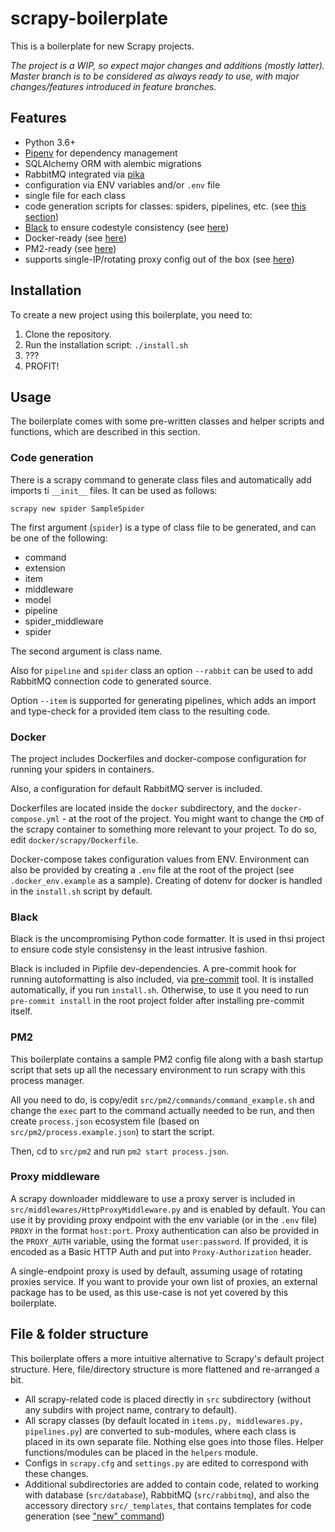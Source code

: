 # scrapy-boilerplate

This is a boilerplate for new Scrapy projects.

*The project is a WIP, so expect major changes and additions (mostly latter).
Master branch is to be considered as always ready to use, with major changes/features introduced in feature branches.*

## Features

- Python 3.6+
- [Pipenv](https://github.com/pypa/pipenv) for dependency management
- SQLAlchemy ORM with alembic migrations
- RabbitMQ integrated via [pika](https://github.com/pika/pika/)
- configuration via ENV variables and/or `.env` file
- single file for each class
- code generation scripts for classes: spiders, pipelines, etc. (see [this section](#code-generation))
- [Black](https://github.com/psf/black) to ensure codestyle consistency (see [here](#black))
- Docker-ready (see [here](#docker))
- PM2-ready (see [here](#pm2))
- supports single-IP/rotating proxy config out of the box (see [here](#proxy-middleware))

## Installation

To create a new project using this boilerplate, you need to:

1. Clone the repository.
2. Run the installation script: `./install.sh`
3. ???
4. PROFIT!

## Usage

The boilerplate comes with some pre-written classes and helper scripts and functions, which are described in this section.

### Code generation

There is a scrapy command to generate class files and automatically add imports ti `__init__` files. It can be used as follows:

```
scrapy new spider SampleSpider
```

The first argument (`spider`) is a type of class file to be generated, and can be one of the following:

- command
- extension
- item
- middleware
- model
- pipeline
- spider_middleware
- spider

The second argument is class name.

Also for `pipeline` and `spider` class an option `--rabbit` can be used to add RabbitMQ connection code to generated source.

Option `--item` is supported for generating pipelines, which adds an import and type-check for a provided item class to the resulting code.

### Docker

The project includes Dockerfiles and docker-compose configuration for running your spiders in containers.

Also, a configuration for default RabbitMQ server is included.

Dockerfiles are located inside the `docker` subdirectory, and the `docker-compose.yml` - at the root of the project. You might want to change the `CMD` of the scrapy container to something more relevant to your project. To do so, edit `docker/scrapy/Dockerfile`.

Docker-compose takes configuration values from ENV. Environment can also be provided by creating a `.env` file at the root of the project (see `.docker_env.example` as a sample). Creating of dotenv for docker is handled in the `install.sh` script by default.

### Black

Black is the uncompromising Python code formatter. It is used in thsi project to ensure code style consistensy in the least intrusive fashion.

Black is included in Pipfile dev-dependencies. A pre-commit hook for running autoformatting is also included, via [pre-commit](https://pre-commit.com) tool. It is installed automatically, if you run `install.sh`. Otherwise, to use it you need to run `pre-commit install` in the root project folder after installing pre-commit itself.

### PM2

This boilerplate contains a sample PM2 config file along with a bash startup script that sets up all the necessary environment to run scrapy with this process manager.

All you need to do, is copy/edit `src/pm2/commands/command_example.sh` and change the `exec` part to the command actually needed to be run, and then create `process.json` ecosystem file (based on `src/pm2/process.example.json`) to start the script.

Then, cd to `src/pm2` and run `pm2 start process.json`.

### Proxy middleware

A scrapy downloader middleware to use a proxy server is included in `src/middlewares/HttpProxyMiddleware.py` and is enabled by default. You can use it by providing proxy endpoint with the env variable (or in the `.env` file) `PROXY` in the format `host:port`. Proxy authentication can also be provided in the `PROXY_AUTH` variable, using the format `user:password`. If provided, it is encoded as a Basic HTTP Auth and put into `Proxy-Authorization` header.

A single-endpoint proxy is used by default, assuming usage of rotating proxies service. If you want to provide your own list of proxies, an external package has to be used, as this use-case is not yet covered by this boilerplate.

## File & folder structure

This boilerplate offers a more intuitive alternative to Scrapy's default project structure. Here, file/directory structure is more flattened and re-arranged a bit.

- All scrapy-related code is placed directly in `src` subdirectory (without any subdirs with project name, contrary to default).
- All scrapy classes (by default located in `items.py, middlewares.py, pipelines.py`) are converted to sub-modules, where each class is placed in its own separate file. Nothing else goes into those files. Helper functions/modules can be placed in the `helpers` module.
- Configs in `scrapy.cfg` and `settings.py` are edited to correspond with these changes.
- Additional subdirectories are added to contain code, related to working with database (`src/database`), RabbitMQ (`src/rabbitmq`), and also the accessory directory `src/_templates`, that contains templates for code generation (see ["new" command](#code-generation))
